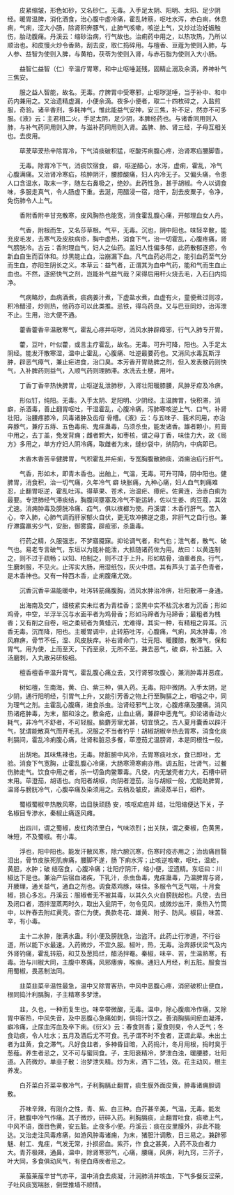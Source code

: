 <!-- { "loadSidebar": true } -->
　　皮紧缩皱，形色如砂，又名砂仁。无毒。入手足太阴、阳明、太阳、足少阴经。暖胃温脾，消化酒食，治心腹中虚冷痛，霍乱转筋，呕吐水泻，赤白痢，休息痢，气痢，涩大小肠，除肾积奔豚气，止肺气咳嗽，咳逆上气，又炒过治妊娠触伤，胎动腹痛。丹溪云：缩砂治病，行气故也。治痢药中用之，以热攻热，乃所以顺治也。和皮慢火炒令香熟，刮去皮，取仁捣碎用。与檀香、豆蔻为使则入肺，与人参、益智为使则入脾，与黄柏，茯苓为使则入肾，与赤石脂为使则入大小肠。

　　益智仁益智（仁）辛温疗胃寒，和中止呕唾涎残，固精止溺及余滴，养神补气三焦安。

　　服之益人智能，故名。无毒。疗脾胃中受寒邪，止呕哕涎唾，当于补中、和中药内兼用之。又治遗精虚漏，小便余滴。夜多小便者，取二十四枚碎之，入盐煎服，奇验。诸辛香剂，多耗神气，惟此能益气安神，安三焦，补不足，然亦不可多服。《液》云：主君相二火，手足太阴，足少阴，本脾经药也。与诸香同用则入肺，与补气药同用则入脾，与滋补药同用则入肾。盖脾、肺、肾三经，子母互相关也。去皮用。

　　荜茇荜茇热辛除胃冷，下气消痰破积猛，呕酸泻痢腹心疼，治肾寒疝腰脚眚。

　　无毒。除胃冷下气，消痰饮宿食， 癖，呕逆醋心，水泻，虚痢，霍乱，冷气心腹满痛。又治肾冷寒疝，核肿阴汗，腰膝酸痛，妇人内冷无子。又偏头痛，令患人口含温水，取末一字，随左右鼻吸之，绝妙。此药性急，甚于胡椒。今人以调食味，多服走真气，令人肠虚下重。去涎，用醋浸一宿，焙干，刮去皮粟子，令净，免伤肺令人上气。

　　香附香附辛甘充散寒，皮风胸热也能宽，消食霍乱腹心痛，开郁理血女人丹。

　　气香，附根而生，又名莎草根。气平，无毒。沉也，阴中阳也。味轻辛散，能充皮毛发，去寒气及皮肤病疹，胸中虚热，消食下气，治一切霍乱，心腹疼痛，肾气膀胱冷。古云：香附理血气，妇人之仙药。盖妇人性偏多郁，此药散郁逐瘀，令新血自生而百体和。炒黑能止血，治崩漏下血。凡气血药必用之，能引血药至气分而生血，亦阳生阴长之义。本草云：益气者，正谓其为血中气药，能和气而生血止血也。不然，逐瘀快气之剂，岂能补气益气哉？采得后用秆火烧去毛，入石臼内捣净。

　　气病略炒，血病酒煮，痰病姜汁煮，下虚盐水煮，血虚有火，童便煮过则凉，积冷醋浸，炒则热，他药亦可以此类推。忌铁，得乌药良。又与巴豆同炒，治泻泄不止。生用，治大便不通。

　　藿香藿香辛温散寒气，霍乱心疼并呕哕，消风水肿辟瘴邪，行气入肺专开胃。

　　藿，豆叶，叶似藿，或言主疗霍乱，故名。无毒。可升可降，阳也。入手足太阴经。能发汗散寒湿，温中止霍乱，心腹痛、吐逆最要药也。又消风水毒瓦斯浮肿，辟恶气瘴气，兼止疟进食，治口臭。本芳香开胃助脾之剂，但入发表散药则快气，入补脾药则益气，入顺气药则理肺滞。水洗去土梗，用叶。

　　丁香丁香辛热快脾胃，止呕逆乱泄肺秽，入肾壮阳暖膝腰，风肿牙疳及冷痹。

　　形似钉，纯阳。无毒。入手太阴、足阳明、少阴经。主温脾胃，快积滞，消 癖，杀酒毒，善止翻胃呕吐，干湿霍乱，心腹冷痛，泻肺寒咳逆上气、口气，补肾壮阳，治腰疼膝冷，风毒诸肿及齿疳 骨槽。《液》云：与五味子、莪术同用，亦治奔豚气，兼疗五痔、五色毒痢、鬼疰蛊毒，乌须杀虫，能发诸香。雄者颗小，煎膏中用之，去丁盖，免发背痈；雌者颗大，如枣核，谓之母丁香，味佳力大，故《局方》多用之，单方疗妇人阴冷痛，取雌者为末，缝纱袋中，纳阴内，中病即已。

　　木香木香苦辛健脾胃，气积霍乱并疟痢，专宽胸腹散肺痰，消痈治疝行肝气。

　　气香，形如木，即青木香也。出舶上，气温，无毒。可升可降，阴中阳也。健脾胃，消食积，治一切气痛，久年冷气 癖 块胀痛，九种心痛，妇人血气刺痛难忍，止翻胃呕逆，霍乱吐泻。得草果、苍术，治温疟、瘴疟。佐黄连，治赤白痢为最要。专泄肺经气滞痰结，胸腹间壅塞及冷气不能运转，佐以生姜、肉豆蔻，其效尤速。消痈肿毒及膀胱冷痛、疝气，俱以槟榔为使。丹溪谓：木香行肝气。苦入心，辛入肺，心肺气调而肝家郁火自伏，更无攻冲拂逆之患，非肝气之自行也。兼疗淋露羸劣少气，安胎，御雾露，辟疫邪，杀蛊毒。

　　行药之精，久服强志，不梦寤魇寐。抑论调气者，和气也；泄气者，散气、破气也。易老专言破气，东垣以为能补能泄，大抵随诸药佐为用。故曰：以黄连制之，则不过于疏畅；以知、柏制之，则不过于上升。形如枯骨，油重者良。行气，生磨刺服，不见火。止泻实大肠，用湿纸包，灰火中煨。其有芦头丁盖子色青者，是木香神也。又有一种西木香，止痢腹痛尤效。

　　沉香沉香辛温能暖中，吐泻转筋痛腹胸，消风水肿治冷痹，壮阳散滞一身通。

　　出海南及交广，细枝紧实未烂者为青桂香；坚黑中实不枯沉水者为沉香；形如鸡骨，中空，半浮半沉与水面平者为鸡骨香；形如马蹄者为马蹄香；最粗者为栈香；又有削之自卷，咀之柔韧者为黄蜡沉，尤难得，其实一种，有精粗之异耳。沉香无毒。沉而降，阳也。主暖胃调中，止转筋吐泻，心腹痛，气痢，风水肿毒，冷风麻痹，骨节不任，湿、风皮肤痒。补右肾命门，壮元阳、暖腰膝，散滞气，保和胃气。用为使，上而至天，下而至泉，无所不至。兼去恶气，破 癖，补五脏。入汤磨刺，入丸散另研极细。

　　檀香檀香辛温升胃气，霍乱腹心痛立去，又行肾邪攻腹心，兼消肿毒并恶疰。

　　树如檀，生南海，黄、白、紫三种，俱入药。无毒。阳中微阴。入手太阴，足少阴，通行阳明经，引胃气上升，又能引芳香之物上行至胸膈之上，咽嗌之中，同为理气之剂。主霍乱心腹痛，进食杀虫。治肾经邪气上攻，心腹疼痛及腰痛。消风热诸疮肿毒，为末，醋和涂之。敷金疮，止血止痛，兼辟中恶鬼气。抑论诸香动火耗气，非冷气不舒者，不可轻服。脑麝芳窜尤甚，切宜慎之。古人夏月囊香以辟汗气，犹谓能散真气而开毛孔，况服之不当者钓乎！胡椒胡椒辛热去胃寒，消食化痰利膈间，霍乱冷痢腹心痛，壮肾和脏忌多餐，荜澄茄尤温膀肾，本是同根性一般。

　　出胡地。其味焦辣也，无毒。除脏腑中风冷，去胃寒痰吐水，食已即吐，尤验。消食下气宽胸，止霍乱腹心冷痛，大肠寒滑寒痢亦用。调五脏，壮肾气，过餐伤肺走气。饮食中用之者，杀一切鱼肉鳖蕈毒。凡使，内无皱壳者力大，石槽中研末用。荜澄茄，胡语也。向阳者胡椒，向阴者澄茄，治与胡椒一般，尤能助脾胃，温肾与膀胱冷气，心腹卒痛及染须用之。去柄及皱皮，酒浸蒸半日，细杵。

　　蜀椒蜀椒辛热散风寒，齿目肤顽肠 安，咳呕疟疽并 结，壮阳缩便达下关，子名椒目专渗水，秦椒止痛逐风瘫。

　　出四川，谓之蜀椒，皮红肉浓里白，气味浓烈；出关陕，谓之秦椒，色黄黑，味短，不及蜀椒。有小毒。

　　浮也，阳中阳也。能发汗散风寒，除六腑沉寒，伤寒时疫亦用之；治齿痛目翳泪出，骨节皮肤死肌痹痛，腰脚不遂，肠 下痢水泻；止咳逆咳嗽，呕吐，温疟，黄胆，水肿；破 结宿食，心腹冷痛；壮阳疗阴汗，缩小便，涩遗精。东垣曰：川椒达下是也。兼治产后宿血诸疾，下乳汁，杀虫鱼毒，鬼疰蛊毒，乃温脾胃与肾，开腠理，通关益气，通血之剂也。调食蒸鸡豚，味佳。多服令气乏气喘，十月食椒，损心多忘。丹溪云：服椒者无不被其毒，以其久久火自膀胱起也。凡使，去目及闭口者，酒拌湿蒸两时久，取出入瓮阴干，勿令见风，或微炒出汗，乘热入竹筒中，以杵舂去附红黄壳。杏仁为使。畏款冬花、雄黄、附子、防风。椒目，味苦、辛，有小毒。

　　主十二水肿，胀满水蛊。利小便及膀胱急，治盗汗。此药止行渗道，不行谷道，所以能下水最速。入药微炒，不宜久服。椒叶，热，无毒。治奔豚伏梁气及内外肾钓痛，霍乱转筋，和艾及葱捣烂，醋汤拌罨。秦椒，味辛、苦，生温熟寒，有毒。治与川椒大同，主腹中寒痛，风邪痿痹，喉痹。通妇人月经，利五脏。服食当用蜀椒，畏恶制法同。

　　韭菜韭菜辛温性最急，温中又除胃客热，中风中恶腹心疼，消瘀破积止便血，根同捣汁利膈胸，子主精寒多梦泄。

　　韭，久也，一种而复生也。味辛带微酸，无毒。温中，除心腹痼冷作痛，又除胃中客热，中风失音，及中恶腹心急痛如刺，俱捣汁饮之。善消胸膈间瘀血凝滞， 癖冷痛，止尿血泻血及卒下痢。《衍义》云：春食则香；夏食则臭，令人乏气；冬食动痰，令人吐水；五月及酒后尤不可食。孔子谓不时不食者，正谓此辈。未出土者为韭黄，食之滞气。凡好食韭者，多神昏目暗，入药捣汁，冬月用根，捣时臭于葱薤。养生者忌之，又不可与蜜同食。子，主阳衰精冷，梦泄白浊，暖腰膝，壮阳道。入药微炒。单韭子散：治梦泄失精。炒为末，酒下二钱，效。花主动风，根主养发。

　　白芥菜白芥菜辛散冷气，子利胸膈止翻胃，痰生膜外面皮黄，肿毒诸痈胆调敷。

　　芥味辛辣，有刚介之性，青、紫、白三种。白芥甚辛美，气温，无毒。能发汗，散腹中冷气作痛。其子微炒，研碎入药。利胸膈痰，止翻胃吐食，痰嗽上气，中风不语，面目色黄，安五脏。止夜多小便。丹溪云：痰在皮里膜外，非此不能达。又治走注风毒疼痛，如游风肿毒诸痈，为末，猪胆汁调敷，日三易之。兼辟邪魅、射工、鬼疰，气发无常，扑损瘀血。紫芥，作 食之甚美，入药不及白者力大。青芥极辣，通鼻，温中，除肾寒邪气，心痛，腰痛，风痹，利九窍，三芥子，叶大同，多食俱动风气，有便血痔疾者忌之。

　　莱菔莱菔辛甘气亦平，温中消食去痰凝，汁润肺消并咳血，下气多餐反涩荣，子吐风痰宽喘胀，倒壁推墙不顺情。

